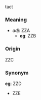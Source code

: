 tact
### Meaning
+ _adj_: ZZA
    + __eg__: ZZB

### Origin

ZZC

### Synonym

__eg__: ZZD

+ ZZE


